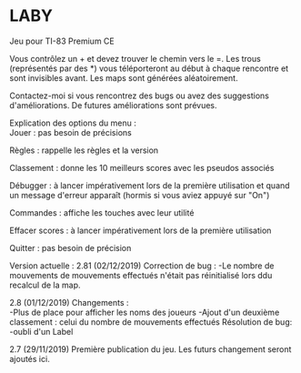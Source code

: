 # LABY
Jeu pour TI-83 Premium CE

Vous contrôlez un + et devez trouver le chemin vers le =. Les trous (représentés par des *) vous téléporteront au début à chaque rencontre et sont invisibles avant. 
Les maps sont générées aléatoirement. 

Contactez-moi si vous rencontrez des bugs ou avez des suggestions d'améliorations. De futures améliorations sont prévues.  

Explication des options du menu :  
Jouer : pas besoin de précisions

Règles : rappelle les règles et la version

Classement : donne les 10 meilleurs scores avec les pseudos associés

Débugger : à lancer impérativement lors de la première utilisation et quand un message d'erreur apparaît (hormis si vous aviez appuyé sur "On")

Commandes : affiche les touches avec leur utilité

Effacer scores : à lancer impérativement lors de la première utilisation

Quitter : pas besoin de précision

Version actuelle : 2.81 (02/12/2019)
Correction de bug :
-Le nombre de mouvements de mouvements effectués n'était pas réinitialisé lors ddu recalcul de la map.

2.8 (01/12/2019) Changements :  
-Plus de place pour afficher les noms des joueurs 
-Ajout d'un deuxième classement : celui du nombre de mouvements effectués 
Résolution de bug: -oubli d'un Label   

2.7 (29/11/2019) Première publication du jeu.  Les futurs changement seront ajoutés ici.
